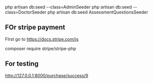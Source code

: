 php artisan db:seed --class=AdminSeeder
php artisan db:seed --class=DoctorSeeder
 php artisan db:seed AssessmentQuestionsSeeder

## FOr stripe payment
 FIrst go to https://docs.stripe.com/js

composer require stripe/stripe-php

## For testing
<!-- 4242 4242 4242 4242 
12/28 
123
25252 -->


http://127.0.0.1:8000/purchase/success/9
